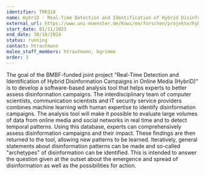 ```yaml
---
identifier: TRR318
name: HybriD - Real-Time Detection and Identification of Hybrid Disinformation Campaigns in Online Media
external_url: https://www.uni-muenster.de/Kowi/en/forschen/projekte/hybrid.html
start_date: 01/11/2023
end_date: 30/10/2024
status: running
contact: htrautmann
maleo_staff_members: htrautmann, bgrimme
order: 3
---
```

The goal of the BMBF-funded joint project "Real-Time Detection and Identification of Hybrid Disinformation Campaigns in Online Media (HybriD)" is to develop a software-based analysis tool that helps experts to better assess disinformation campaigns. The interdisciplinary team of computer scientists, communication scientists and IT security service providers combines machine learning with human expertise to identify disinformation campaigns. The analysis tool will make it possible to evaluate large volumes of data from online media and social networks in real time and to detect temporal patterns. Using this database, experts can comprehensively assess disinformation campaigns and their impact. These findings are then returned to the tool, allowing new patterns to be learned. Iteratively, general statements about disinformation patterns can be made and so-called "archetypes" of disinformation can be identified. This is intended to answer the question given at the outset about the emergence and spread of disinformation as well as the possibilities for action.
